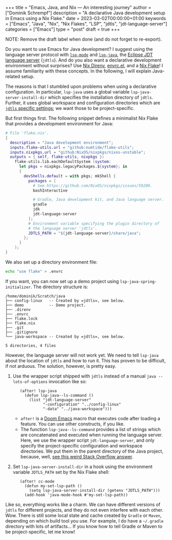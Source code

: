 +++
title = "Emacs, Java, and Nix — An interesting journey"
author = ["Dominik Schrempf"]
description = "A declarative Java development setup in Emacs using a Nix Flake."
date = 2023-03-02T00:00:00+01:00
keywords = ["Emacs", "Java", "Nix", "Nix Flakes", "LSP", "jdtls", "jdt-language-server"]
categories = ["Emacs"]
type = "post"
draft = true
+++

NOTE: Remove the draft label when done (and do not forget to re-export).

Do you want to use Emacs for Java development? I suggest using the language
server protocol with [`lsp-mode`](https://github.com/emacs-lsp/lsp-mode) and [`lsp-java`](https://github.com/emacs-lsp/lsp-java), the [Eclipse JDT language server](https://github.com/eclipse/eclipse.jdt.ls)
(`jdtls`). And do you also want a declarative development environment without
surprises? Use [Nix Direnv](https://github.com/nix-community/nix-direnv), [envrc.el](https://github.com/purcell/envrc), and a [Nix Flake](https://nixos.org/manual/nix/unstable/command-ref/new-cli/nix3-flake.html)! I assume familiarity with
these concepts. In the following, I will explain Java-related setup.

The reasons is that I stumbled upon problems when using a declarative
configuration. In particular, `lsp-java` uses a global variable
`lsp-java-server-install-dir` which specifies the installation directory of
`jdtls`. Further, it uses global workspace and configuration directories which
are [`jdtls` specific settings](https://github.com/eclipse/eclipse.jdt.ls#running-from-the-command-line); we want those to be project-specific.

But first things first. The following snippet defines a minimalist Nix Flake
that provides a development environment for Java:

```nix
# File 'flake.nix'.
{
  description = "Java development environment";
  inputs.flake-utils.url = "github:numtide/flake-utils";
  inputs.nixpkgs.url = "github:NixOS/nixpkgs/nixos-unstable";
  outputs = { self, flake-utils, nixpkgs }:
    flake-utils.lib.eachDefaultSystem (system:
      let pkgs = nixpkgs.legacyPackages.${system}; in
      {
        devShells.default = with pkgs; mkShell {
          packages = [
            # See https://github.com/NixOS/nixpkgs/issues/59209.
            bashInteractive

            # Gradle, Java development kit, and Java language server.
            gradle
            jdk
            jdt-language-server
          ];
          # Environment variable specifying the plugin directory of
          # the language server 'jdtls'.
          JDTLS_PATH = "${jdt-language-server}/share/java";
        };
      }
    );
}
```

We also set up a directory environment file:

<a id="code-snippet--envrc"></a>
```sh
echo "use flake" > .envrc
```

If you want, you can now set up a demo project using
`lsp-java-spring-initializer`. The directory structure is:

```text
/home/dominik/Scratch/java
├── config-linux   -- Created by =jdtls=, see below.
├── demo           -- Demo project.
├── .direnv
├── .envrc
├── flake.lock
├── flake.nix
├── .git
├── .gitignore
└── java-workspace -- Created by =jdtls=, see below.

5 directories, 4 files
```

However, the language server will not work yet. We need to tell `lsp-java` about
the location of `jdtls` and how to run it. This has proven to be difficult, if
not arduous. The solution, however, is pretty easy.

1.  Use the wrapper script shipped with `jdtls` instead of a manual `java
       --lots-of-options` invocation like so:
    ```emacs-lisp
       (after! lsp-java
         (defun lsp-java--ls-command ()
           (list "jdt-language-server"
                 "-configuration" "../config-linux"
                 "-data" "../java-workspace")))
    ```

    -   `after!` is a [Doom Emacs](https://github.com/doomemacs/doomemacs) macro that executes code after loading a feature.
        You can use other constructs, if you like.
    -   The function `lsp-java--ls-command` provides a list of strings which are
        concatenated and executed when running the language server. Here, we use
        the wrapper script `jdt-language-server`, and only specify the
        project-specific configuration and workspace directories. We put them in
        the parent directory of the Java project, because, well, [see this weird
        Stack Overflow answer](https://stackoverflow.com/a/53404328/3536806).

2.  Set `lsp-java-server-install-dir` in a hook using the environment variable
    `JDTLS_PATH` set by the Nix Flake shell:
    ```emacs-lisp
       (after! cc-mode
         (defun my-set-lsp-path ()
           (setq lsp-java-server-install-dir (getenv "JDTLS_PATH")))
         (add-hook 'java-mode-hook #'my-set-lsp-path))
    ```

Like so, everything works like a charm. We can have different versions of
`jdtls` for different projects, and they do not even interfere with each other.
Wow. There is still some local state and cache created by `Gradle` or `Maven`,
depending on which build tool you use. For example, I do have a `~/.gradle`
directory with lots of artifacts... If you know how to tell Gradle or Maven to
be project-specific, let me know!
